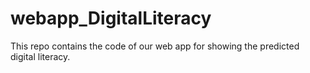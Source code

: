 # webapp_DigitalLiteracy
This repo contains the code of our web app for showing the predicted digital literacy.
